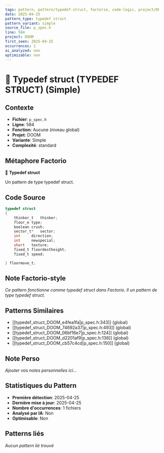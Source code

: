 ```yaml
---
tags: pattern, pattern/typedef-struct, factorio, code-logic, project/DOOM, pattern/variant/simple
date: 2025-04-25
pattern_type: typedef struct
pattern_variant: simple
source_file: p_spec.h
line: 584
project: DOOM
first_seen: 2025-04-25
occurrences: 1
ai_analyzed: non
optimizable: non
---
```


# 🔧 Typedef struct (TYPEDEF STRUCT) (Simple)

## Contexte
- **Fichier**: `p_spec.h`
- **Ligne**: 584
- **Fonction**: Aucune (niveau global)
- **Projet**: DOOM
- **Variante**: Simple
- **Complexité**: standard

## Métaphore Factorio
🔧 **Typedef struct**

Un pattern de type typedef struct.

## Code Source
```c
typedef struct
{
    thinker_t	thinker;
    floor_e	type;
    boolean	crush;
    sector_t*	sector;
    int		direction;
    int		newspecial;
    short	texture;
    fixed_t	floordestheight;
    fixed_t	speed;

} floormove_t;
```

## Note Factorio-style
*Ce pattern fonctionne comme typedef struct dans Factorio. Il un pattern de type typedef struct.*

## Patterns Similaires
- [[typedef_struct_DOOM_e4fea1fa|p_spec.h:343]] (global)
- [[typedef_struct_DOOM_74692a37|p_spec.h:493]] (global)
- [[typedef_struct_DOOM_06bf16e7|p_spec.h:124]] (global)
- [[typedef_struct_DOOM_d2201af9|p_spec.h:136]] (global)
- [[typedef_struct_DOOM_cb57c4cd|p_spec.h:150]] (global)

## Note Perso
*Ajouter vos notes personnelles ici...*

## Statistiques du Pattern
- **Première détection**: 2025-04-25
- **Dernière mise à jour**: 2025-04-25
- **Nombre d'occurrences**: 1 fichiers
- **Analysé par IA**: Non
- **Optimisable**: Non

## Patterns liés
*Aucun pattern lié trouvé*
